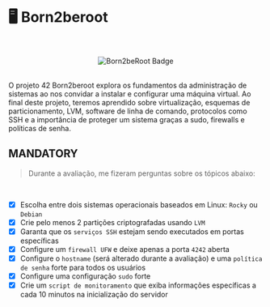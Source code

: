 # 🖥️ Born2beroot
<br>
<p align="center">
  <img src="https://github.com/0bvim/42-project-badges/blob/main/badges/born2beroote.png?raw=true" alt="Born2beRoot Badge">
</p>
<br>
O projeto 42 Born2beroot explora os fundamentos da administração de sistemas ao nos convidar a instalar e configurar uma máquina virtual.
Ao final deste projeto, teremos aprendido sobre virtualização, esquemas de particionamento, LVM, software de linha de comando, protocolos
como SSH e a importância de proteger um sistema graças a sudo, firewalls e políticas de senha.

## MANDATORY
> Durante a avaliação, me fizeram perguntas sobre os tópicos abaixo:
<br>

- [x] Escolha entre dois sistemas operacionais baseados em Linux: `Rocky` ou `Debian`
- [x] Crie pelo menos 2 partições criptografadas usando `LVM`
- [x] Garanta que os `serviços SSH` estejam sendo executados em portas específicas
- [x] Configure um `firewall UFW` e deixe apenas a porta `4242` aberta
- [x] Configure o `hostname` (será alterado durante a avaliação) e uma `política de senha` forte para todos os usuários
- [x] Configure uma configuração `sudo` forte
- [x] Crie um `script de monitoramento` que exiba informações específicas a cada 10 minutos na inicialização do servidor
